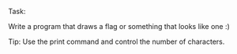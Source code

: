 Task:

Write a program that draws a flag or something that looks like one :)

Tip: 
Use the print command and control the number of characters.